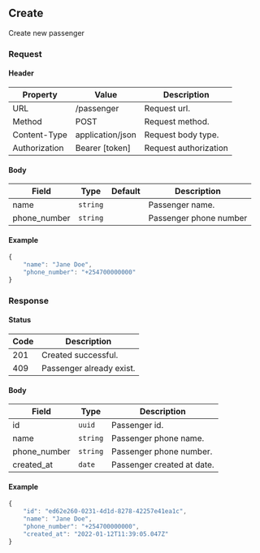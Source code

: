 ## Create

Create new passenger

### Request

#### Header

| Property      | Value            | Description           |
| ------------- | ---------------- | --------------------- |
| URL           | /passenger       | Request url.          |
| Method        | POST             | Request method.       |
| Content-Type  | application/json | Request body type.    |
| Authorization | Bearer [token]   | Request authorization |

#### Body

| Field        | Type     | Default | Description            |
| ------------ | -------- | ------- | ---------------------- |
| name         | `string` |         | Passenger name.        |
| phone_number | `string` |         | Passenger phone number |

#### Example

```js
{
    "name": "Jane Doe",
    "phone_number": "+254700000000"
}
```

### Response

#### Status

| Code | Description              |
| ---- | ------------------------ |
| 201  | Created successful.      |
| 409  | Passenger already exist. |

#### Body

| Field        | Type     | Description                |
| ------------ | -------- | -------------------------- |
| id           | `uuid`   | Passenger id.              |
| name         | `string` | Passenger phone name.      |
| phone_number | `string` | Passenger phone number.    |
| created_at   | `date`   | Passenger created at date. |

#### Example

```js
{
    "id": "ed62e260-0231-4d1d-8278-42257e41ea1c",
    "name": "Jane Doe",
    "phone_number": "+254700000000",
    "created_at": "2022-01-12T11:39:05.047Z"
}
```

